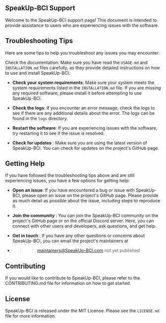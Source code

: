 ## SpeakUp-BCI Support

Welcome to the SpeakUp-BCI support page! This document is intended to provide assistance to users who are experiencing issues with the software.

## Troubleshooting Tips
Here are some tips to help you troubleshoot any issues you may encounter:

Check the documentation: Make sure you have read the `USAGE.md` and `INSTALLATION.md` files carefully, as they provide detailed instructions on how to use and install SpeakUp-BCI.

* **Check your system requirements**: Make sure your system meets the system requirements listed in the `INSTALLATION.md` file. If you are missing any required software, please install it before attempting to use SpeakUp-BCI.

* **Check the logs**: If you encounter an error message, check the logs to see if there are any additional details about the error. The logs can be found in the `logs` directory.

* **Restart the software**: If you are experiencing issues with the software, try restarting it to see if the issue is resolved.

* **Check for updates** : Make sure you are using the latest version of SpeakUp-BCI. You can check for updates on the project's GitHub page.

## Getting Help
If you have followed the troubleshooting tips above and are still experiencing issues, you have a few options for getting help:

* **Open an issue**: If you have encountered a bug or issue with SpeakUp-BCI, please open an issue on the project's GitHub page. Please provide as much detail as possible about the issue, including steps to reproduce it.

* **Join the community** : You can join the SpeakUp-BCI community on the project's GitHub page or on the official Discord server. Here, you can connect with other users and developers, ask questions, and get help.

* **Get in touch** : If you have any other questions or concerns about SpeakUp-BCI, you can email the project's maintainers at 
* >> maintainers@SpeakUp-BCI.com not yet published 

## Contributing

If you would like to contribute to SpeakUp-BCI, please refer to the CONTRIBUTING.md file for information on how to get started.

## License

SpeakUp-BCI is released under the MIT License. Please see the `LICENSE.md` file for more information.
